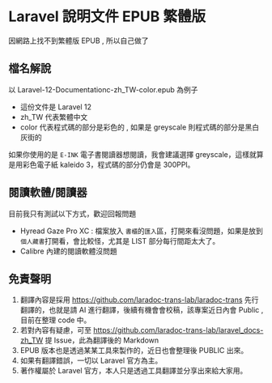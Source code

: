 # Laravel 說明文件 EPUB 繁體版

因網路上找不到繁體版 EPUB , 所以自己做了

## 檔名解說

以 Laravel-12-Documentationc-zh_TW-color.epub 為例子

- 這份文件是 Laravel 12
- zh_TW 代表繁體中文
- color 代表程式碼的部分是彩色的 , 如果是 greyscale 則程式碼的部分是黑白灰街的

如果你使用的是 `E-INK` 電子書閱讀器想閱讀，我會建議選擇 greyscale，這樣就算是用彩色電子紙 kaleido 3，程式碼的部分仍會是 300PPI。

## 閱讀軟體/閱讀器

目前我只有測試以下方式，歡迎回報問題
* Hyread Gaze Pro XC : 檔案放入 `書櫃`的`匯入`區，打開來看沒問題，如果是放到`個人藏書`打開看，會比較怪，尤其是 LIST 部分每行間距太大了。
* Calibre 內建的閱讀軟體沒問題

## 免責聲明

1. 翻譯內容是採用 https://github.com/laradoc-trans-lab/laradoc-trans 先行翻譯的，也就是請 AI 進行翻譯，後續有機會會校稿，該專案近日內會 Public , 目前在整理 code 中。
2. 若對內容有疑慮，可至 https://github.com/laradoc-trans-lab/laravel_docs-zh_TW 提 Issue，此為翻譯後的 Markdown
3. EPUB 版本也是透過某某工具來製作的，近日也會整理後 PUBLIC 出來。
4. 如果有翻譯錯誤，一切以 Laravel 官方為主。
5. 著作權屬於 Laravel 官方，本人只是透過工具翻譯並分享出來給大家用。
